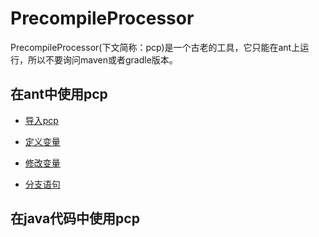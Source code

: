 # PrecompileProcessor

PrecompileProcessor(下文简称：pcp)是一个古老的工具，它只能在ant上运行，所以不要询问maven或者gradle版本。

## 在ant中使用pcp

* [导入pcp](https://github.com/alexyuyxj/PrecompileProcessor/wiki/%E5%AF%BC%E5%85%A5pcp)

* [定义变量](https://github.com/alexyuyxj/PrecompileProcessor/wiki/%E5%AE%9A%E4%B9%89%E5%8F%98%E9%87%8F)

* [修改变量](https://github.com/alexyuyxj/PrecompileProcessor/wiki/%E4%BF%AE%E6%94%B9%E5%8F%98%E9%87%8F)

* [分支语句](https://github.com/alexyuyxj/PrecompileProcessor/wiki/%E5%88%86%E6%94%AF%E8%AF%AD%E5%8F%A5)

## 在java代码中使用pcp

